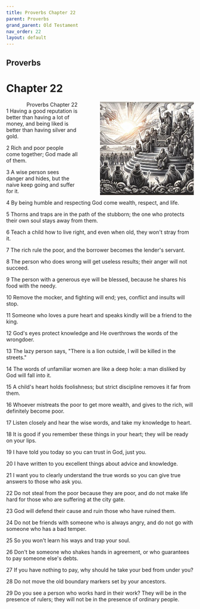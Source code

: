 ```yaml
---
title: Proverbs Chapter 22
parent: Proverbs
grand_parent: Old Testament
nav_order: 22
layout: default
---
```


## Proverbs

# Chapter 22

<div style="clear: both; text-align: right;">
    <img src="/assets/Image/Proverbs/500/22.jpg" alt="Proverbs Chapter 22" class="chapter-image" style="max-width: 50%; height: auto; float: right; margin: 0 0 10px 10px; padding-left: 10%;">
    <figcaption style="font-size: 14px;">Proverbs Chapter 22</figcaption>
</div>
1 Having a good reputation is better than having a lot of money, and being liked is better than having silver and gold.

2 Rich and poor people come together; God made all of them.

3 A wise person sees danger and hides, but the naive keep going and suffer for it.

4 By being humble and respecting God come wealth, respect, and life.

5 Thorns and traps are in the path of the stubborn; the one who protects their own soul stays away from them.

6 Teach a child how to live right, and even when old, they won't stray from it.

7 The rich rule the poor, and the borrower becomes the lender's servant.

8 The person who does wrong will get useless results; their anger will not succeed.

9 The person with a generous eye will be blessed, because he shares his food with the needy.

10 Remove the mocker, and fighting will end; yes, conflict and insults will stop.

11 Someone who loves a pure heart and speaks kindly will be a friend to the king.

12 God's eyes protect knowledge and He overthrows the words of the wrongdoer.

13 The lazy person says, "There is a lion outside, I will be killed in the streets."

14 The words of unfamiliar women are like a deep hole: a man disliked by God will fall into it.

15 A child's heart holds foolishness; but strict discipline removes it far from them.

16 Whoever mistreats the poor to get more wealth, and gives to the rich, will definitely become poor.

17 Listen closely and hear the wise words, and take my knowledge to heart.

18 It is good if you remember these things in your heart; they will be ready on your lips.

19 I have told you today so you can trust in God, just you.

20 I have written to you excellent things about advice and knowledge.

21 I want you to clearly understand the true words so you can give true answers to those who ask you.

22 Do not steal from the poor because they are poor, and do not make life hard for those who are suffering at the city gate.

23 God will defend their cause and ruin those who have ruined them.

24 Do not be friends with someone who is always angry, and do not go with someone who has a bad temper.

25 So you won't learn his ways and trap your soul.

26 Don't be someone who shakes hands in agreement, or who guarantees to pay someone else's debts.

27 If you have nothing to pay, why should he take your bed from under you?

28 Do not move the old boundary markers set by your ancestors.

29 Do you see a person who works hard in their work? They will be in the presence of rulers; they will not be in the presence of ordinary people.



